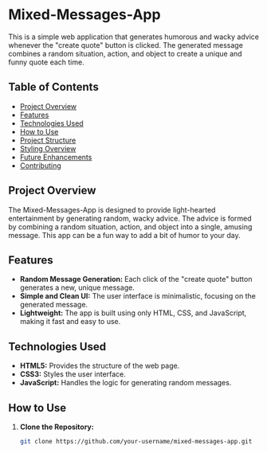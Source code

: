 # Mixed-Messages-App

This is a simple web application that generates humorous and wacky advice whenever the "create quote" button is clicked. The generated message combines a random situation, action, and object to create a unique and funny quote each time.

## Table of Contents

- [Project Overview](#project-overview)
- [Features](#features)
- [Technologies Used](#technologies-used)
- [How to Use](#how-to-use)
- [Project Structure](#project-structure)
- [Styling Overview](#styling-overview)
- [Future Enhancements](#future-enhancements)
- [Contributing](#contributing)

## Project Overview

The Mixed-Messages-App is designed to provide light-hearted entertainment by generating random, wacky advice. The advice is formed by combining a random situation, action, and object into a single, amusing message. This app can be a fun way to add a bit of humor to your day.

## Features

- **Random Message Generation:** Each click of the "create quote" button generates a new, unique message.
- **Simple and Clean UI:** The user interface is minimalistic, focusing on the generated message.
- **Lightweight:** The app is built using only HTML, CSS, and JavaScript, making it fast and easy to use.

## Technologies Used

- **HTML5:** Provides the structure of the web page.
- **CSS3:** Styles the user interface.
- **JavaScript:** Handles the logic for generating random messages.

## How to Use

1. **Clone the Repository:**

   ```bash
   git clone https://github.com/your-username/mixed-messages-app.git
